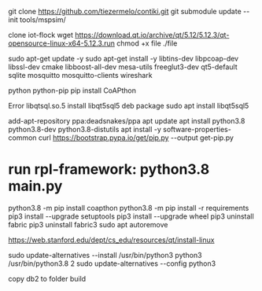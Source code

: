 git clone https://github.com/tiezermelo/contiki.git
git submodule update --init tools/mspsim/


clone iot-flock
wget https://download.qt.io/archive/qt/5.12/5.12.3/qt-opensource-linux-x64-5.12.3.run
chmod +x file
./file

sudo apt-get update -y
sudo apt-get install -y libtins-dev libpcoap-dev libssl-dev cmake libboost-all-dev mesa-utils freeglut3-dev qt5-default sqlite mosquitto mosquitto-clients wireshark


python python-pip
pip install CoAPthon

Error libqtsql.so.5
install libqt5sql5 deb package
sudo apt install libqt5sql5


add-apt-repository ppa:deadsnakes/ppa
apt update
apt install python3.8 python3.8-dev python3.8-distutils
apt install -y software-properties-common
curl https://bootstrap.pypa.io/get/pip.py --output get-pip.py
# run rpl-framework: python3.8 main.py
python3.8 -m pip install coapthon
python3.8 -m pip install -r requirements
pip3 install --upgrade setuptools
pip3 install --upgrade wheel
pip3 uninstall fabric 
pip3 uninstall fabric3
sudo apt autoremove

https://web.stanford.edu/dept/cs_edu/resources/qt/install-linux

sudo update-alternatives --install /usr/bin/python3 python3 /usr/bin/python3.8 2
sudo update-alternatives --config python3


copy db2 to folder build